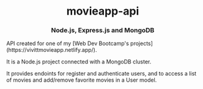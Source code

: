 <div align='center'>
<h1>movieapp-api</h1>
<h3>Node.js, Express.js and MongoDB</h3>
</div>
API created for one of my [Web Dev Bootcamp's projects](https://vivittmovieapp.netlify.app/).

It is a Node.js project connected with a MongoDB cluster.

It provides endoints for register and authenticate users, and to access a list of movies and add/remove favorite movies in a User model.
